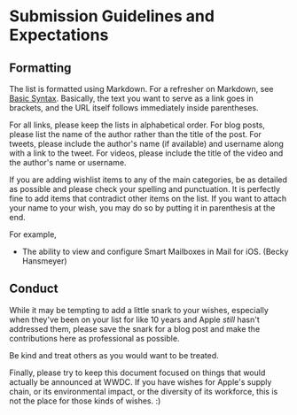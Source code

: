 # Submission Guidelines and Expectations

## Formatting
The list is formatted using Markdown. For a refresher on Markdown, see [Basic Syntax](https://www.markdownguide.org/basic-syntax/). Basically, the text you want to serve as a link goes in brackets, and the URL itself follows immediately inside parentheses. 

For all links, please keep the lists in alphabetical order.
For blog posts, please list the name of the author rather than the title of the post.
For tweets, please include the author's name (if available) and username along with a link to the tweet.
For videos, please include the title of the video and the author's name or username.

If you are adding wishlist items to any of the main categories, be as detailed as possible and please check your spelling and punctuation. It is perfectly fine to add items that contradict other items on the list. If you want to attach your name to your wish, you may do so by putting it in parenthesis at the end. 

For example,
- The ability to view and configure Smart Mailboxes in Mail for iOS. (Becky Hansmeyer)

## Conduct
While it may be tempting to add a little snark to your wishes, especially when they've been on your list for like 10 years and Apple *still* hasn't addressed them, please save the snark for a blog post and make the contributions here as professional as possible.

Be kind and treat others as you would want to be treated.

Finally, please try to keep this document focused on things that would actually be announced at WWDC. If you have wishes for Apple's supply chain, or its environmental impact, or the diversity of its workforce, this is not the place for those kinds of wishes. :)
